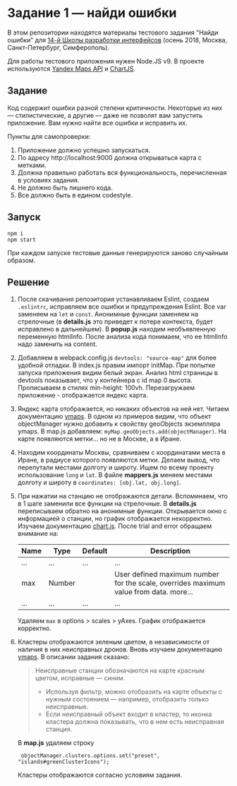 # Задание 1 — найди ошибки

В этом репозитории находятся материалы тестового задания "Найди ошибки" для [14-й Школы разработки интерфейсов](https://academy.yandex.ru/events/frontend/shri_msk-2018-2) (осень 2018, Москва, Санкт-Петербург, Симферополь).

Для работы тестового приложения нужен Node.JS v9. В проекте используются [Yandex Maps API](https://tech.yandex.ru/maps/doc/jsapi/2.1/quick-start/index-docpage/) и [ChartJS](http://www.chartjs.org).

## Задание

Код содержит ошибки разной степени критичности. Некоторые из них — стилистические, а другие — даже не позволят вам запустить приложение. Вам нужно найти все ошибки и исправить их.

Пункты для самопроверки:

1.  Приложение должно успешно запускаться.
1.  По адресу http://localhost:9000 должна открываться карта с метками.
1.  Должна правильно работать вся функциональность, перечисленная в условиях задания.
1.  Не должно быть лишнего кода.
1.  Все должно быть в едином codestyle.

## Запуск

```
npm i
npm start
```

При каждом запуске тестовые данные генерируются заново случайным образом.

## Решение

1.  После скачивания репозитория устанавливаем Eslint, создаем `.eslintrc`, исправляем все ошибки и предупреждения Eslint. Все var заменяем на `let` и `const`. Анонимные функции заменяем на стрелочные (в **details.js** это приведет к потере контекста, будет исправлено в дальнейшем). В **popup.js** находим необъявленную переменную htmlInfo. После анализа кода понимаем, что ее htmlInfo надо заменить на content.
2.  Добавляем в webpack.config.js `devtools: "source-map"` для более удобной отладки. В index.js правим импорт initMap. При попытке запуска приложения видим белый экран. Анализ html страницы в devtools показывает, что у контейнера с id map 0 высота. Прописываем в стилях min-height: 100vh. Перезагружаем приложение - отображается яндекс карта.
3.  Яндекс карта отображается, но никаких объектов на ней нет. Читаем документацию [ymaps](https://tech.yandex.ru/maps/doc/jsapi/2.1/ref/reference/ObjectManager-docpage/). В одном из примеров видим, что объект objectManager нужно добавить к свойству geoObjects экземпляра ymaps. В map.js добавляем: `myMap.geoObjects.add(objectManager)`. На карте появляются метки... но не в Москве, а в Иране.
4.  Находим координаты Москвы, сравниваем с координатами места в Иране, в радиусе которого появляются метки. Делаем вывод, что перепутали местами долготу и широту. Ищем по всему проекту использование `long` и `lat`. В файле **mappers.js** меняем местами долготу и широту в `coordinates: [obj.lat, obj.long]`.
5.  При нажатии на станцию не отображаются детали. Вспоминаем, что в 1 шаге заменили все функции на стрелочные. В **details.js** переписываем обратно на анонимные функции. Открывается окно с информацией о станции, но график отображается некорректно. Изучаем документацию [chart.js](https://www.chartjs.org/docs/latest/axes/cartesian/linear.html). После trial and error обращаем внимание на:
   
    | **Name** | **Type** | **Default** | **Description**                                                                       |
    | -------- | -------- | ----------- | ------------------------------------------------------------------------------------- |
    | ...      | ...      | ...         | ...                                                                                   |
    | max      | Number   |             | User defined maximum number for the scale, overrides maximum value from data. more... |
    | ...      | ...      | ...         | ...                                                                                   |
    
    Удаляем `max` в options > scales > yAxes. График отображается корректно.
6. Кластеры отображаются зеленым цветом, в независимости от наличия в них неисправных дронов. Вновь изучаем документацию [ymaps](https://tech.yandex.ru/maps/doc/jsapi/2.1/ref/reference/objectManager.ClusterCollection-docpage/). В описании задания сказано:
    > Неисправные станции обозначаются на карте красным цветом, исправные — синим.
    > - Используя фильтр, можно отобразить на карте объекты с нужным состоянием — например, отобразить только неисправные. 
    > - Если неисправный объект входит в кластер, то иконка кластера должна показывать, что в нем есть неисправная станция.
    
    В **map.js** удаляем строку
    ```
     objectManager.clusters.options.set("preset", "islands#greenClusterIcons");
     ```
     Кластеры отображаются согласно условиям задания.
